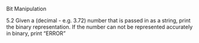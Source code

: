 Bit Manipulation

5.2 Given a (decimal - e.g. 3.72) number that is passed in as a string, print the binary representation.
If the number can not be represented accurately in binary, print “ERROR”
